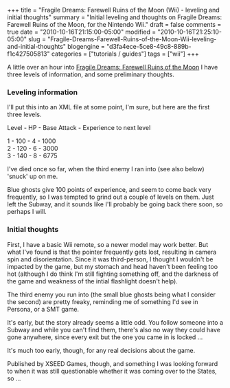 +++
title = "Fragile Dreams: Farewell Ruins of the Moon (Wii) - leveling and initial thoughts"
summary = "Initial leveling and thoughts on Fragile Dreams: Farewell Ruins of the Moon, for the Nintendo Wii."
draft = false
comments = true
date = "2010-10-16T21:15:00-05:00"
modified = "2010-10-16T21:25:10-05:00"
slug = "Fragile-Dreams-Farewell-Ruins-of-the-Moon-Wii-leveling-and-initial-thoughts"
blogengine = "d3fa4ece-5ce8-49c8-889b-f1c427505813"
categories = ["tutorials / guides"]
tags = ["wii"]
+++

<p>A little over an hour into <a rel="external" href="http://www.amazon.com/dp/B002E6XY6U?tag=strivinglifen-20">Fragile Dreams: Farewell Ruins of the Moon</a> I have three levels of information, and some preliminary thoughts.</p>
<h3>Leveling information</h3>
<p>I'll put this into an XML file at some point, I'm sure, but here are the first three levels.</p>
<p>Level - HP - Base Attack - Experience to next level</p>
<p>1 - 100 - 4 - 1000<br />2 - 120 - 6 - 3000<br />3 - 140 - 8 - 6775</p>
<p>I've died once so far, when the third enemy I ran into (see also below) 'snuck' up on me.</p>
<p>Blue ghosts give 100 points of experience, and seem to come back very frequently, so I was tempted to grind out a couple of levels on them. Just left the Subway, and it sounds like I'll probably be going back there soon, so perhaps I will.</p>
<h3>Initial thoughts</h3>
<p>First, I have a basic Wii remote, so a newer model may work better. But what I've found is that the pointer frequently gets lost, resulting in camera spin and disorientation. Since it was third-person, I thought I wouldn't be impacted by the game, but my stomach and head haven't been feeling too hot (although I do think I'm still fighting something off, and the darkness of the game and weakness of the intial flashlight doesn't help).</p>
<p>The third enemy you run into (the small blue ghosts being what I consider the second) are pretty freaky, reminding me of something I'd see in Persona, or a SMT game.</p>
<p>It's early, but the story already seems&nbsp;a little odd. You follow someone into a Subway and while you can't find them, there's also no way they could have gone anywhere, since every exit but the one you came in is locked ...</p>
<p>It's much too early, though, for any real decisions about the game.</p>
<p>Published by XSEED Games, though, and something I was looking forward to when it was still questionable whether it was coming over to the States, so ...</p>
